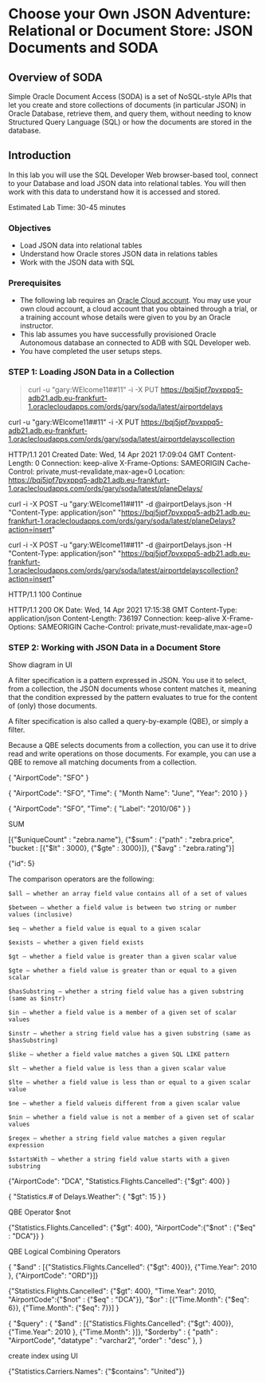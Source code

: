 # Choose your Own JSON Adventure: Relational or Document Store: JSON Documents and SODA

## Overview of SODA

Simple Oracle Document Access (SODA) is a set of NoSQL-style APIs that let you create and store collections of documents (in particular JSON) in Oracle Database, retrieve them, and query them, without needing to know Structured Query Language (SQL) or how the documents are stored in the database. 

## Introduction

In this lab you will use the SQL Developer Web browser-based tool, connect to your Database and load JSON data into relational tables. You will then work with this data to understand how it is accessed and stored.

Estimated Lab Time: 30-45 minutes

### Objectives

- Load JSON data into relational tables
- Understand how Oracle stores JSON data in relations tables
- Work with the JSON data with SQL

### Prerequisites

- The following lab requires an <a href="https://www.oracle.com/cloud/free/" target="\_blank">Oracle Cloud account</a>. You may use your own cloud account, a cloud account that you obtained through a trial, or a training account whose details were given to you by an Oracle instructor.
- This lab assumes you have successfully provisioned Oracle Autonomous database an connected to ADB with SQL Developer web.
- You have completed the user setups steps.

### **STEP 1: Loading JSON Data in a Collection**

> curl -u "gary:WElcome11##11" -i -X PUT https://bqj5jpf7pvxppq5-adb21.adb.eu-frankfurt-1.oraclecloudapps.com/ords/gary/soda/latest/airportdelays

curl -u "gary:WElcome11##11" -i -X PUT https://bqj5jpf7pvxppq5-adb21.adb.eu-frankfurt-1.oraclecloudapps.com/ords/gary/soda/latest/airportdelayscollection


HTTP/1.1 201 Created
Date: Wed, 14 Apr 2021 17:09:04 GMT
Content-Length: 0
Connection: keep-alive
X-Frame-Options: SAMEORIGIN
Cache-Control: private,must-revalidate,max-age=0
Location: https://bqj5jpf7pvxppq5-adb21.adb.eu-frankfurt-1.oraclecloudapps.com/ords/gary/soda/latest/planeDelays/


curl -i -X POST -u "gary:WElcome11##11" -d @airportDelays.json -H "Content-Type: application/json" "https://bqj5jpf7pvxppq5-adb21.adb.eu-frankfurt-1.oraclecloudapps.com/ords/gary/soda/latest/planeDelays?action=insert"

curl -i -X POST -u "gary:WElcome11##11" -d @airportDelays.json -H "Content-Type: application/json" "https://bqj5jpf7pvxppq5-adb21.adb.eu-frankfurt-1.oraclecloudapps.com/ords/gary/soda/latest/airportdelayscollection?action=insert"


HTTP/1.1 100 Continue

HTTP/1.1 200 OK
Date: Wed, 14 Apr 2021 17:15:38 GMT
Content-Type: application/json
Content-Length: 736197
Connection: keep-alive
X-Frame-Options: SAMEORIGIN
Cache-Control: private,must-revalidate,max-age=0

### **STEP 2**: Working with JSON Data in a Document Store

Show diagram in UI


A filter specification is a pattern expressed in JSON. You use it to select, from a collection, the JSON documents whose content matches it, meaning that the condition expressed by the pattern evaluates to true for the content of (only) those documents.

A filter specification is also called a query-by-example (QBE), or simply a filter.

Because a QBE selects documents from a collection, you can use it to drive read and write operations on those documents. For example, you can use a QBE to remove all matching documents from a collection. 

{
    "AirportCode": "SFO"
}

{
    "AirportCode": "SFO",
    "Time": {
        "Month Name": "June",
        "Year": 2010
    }
}

{
    "AirportCode": "SFO",
    "Time": {
        "Label": "2010/06"
    }
}

SUM

[{"$uniqueCount" : "zebra.name"},
 {"$sum"         : {"path"  : "zebra.price",                                       "bucket : [{"$lt"  : 3000},                               {"$gte" : 3000}]}, {"$avg"         : "zebra.rating"}]


 {"id": 5}

The comparison operators are the following:

    $all — whether an array field value contains all of a set of values

    $between — whether a field value is between two string or number values (inclusive)

    $eq — whether a field value is equal to a given scalar

    $exists — whether a given field exists

    $gt — whether a field value is greater than a given scalar value

    $gte — whether a field value is greater than or equal to a given scalar

    $hasSubstring — whether a string field value has a given substring (same as $instr)

    $in — whether a field value is a member of a given set of scalar values

    $instr — whether a string field value has a given substring (same as $hasSubstring)

    $like — whether a field value matches a given SQL LIKE pattern

    $lt — whether a field value is less than a given scalar value

    $lte — whether a field value is less than or equal to a given scalar value

    $ne — whether a field valueis different from a given scalar value

    $nin — whether a field value is not a member of a given set of scalar values

    $regex — whether a string field value matches a given regular expression

    $startsWith — whether a string field value starts with a given substring


 {"AirportCode": "DCA",
"Statistics.Flights.Cancelled": {"$gt": 400}
}

{
  "Statistics.# of Delays.Weather": {
    "$gt": 15
  }
}

QBE Operator $not 

{"Statistics.Flights.Cancelled": {"$gt": 400},
"AirportCode":{"$not" : {"$eq" : "DCA"}}
}

QBE Logical Combining Operators 

{ "$and" : [{"Statistics.Flights.Cancelled": {"$gt": 400}}, {"Time.Year": 2010 }, {"AirportCode": "ORD"}]}

{"Statistics.Flights.Cancelled": {"$gt": 400},
"Time.Year": 2010,
"AirportCode":{"$not" : {"$eq" : "DCA"}},
"$or" : [{"Time.Month": {"$eq": 6}}, {"Time.Month": {"$eq": 7}}]
}


{ "$query"   : { "$and" : [{"Statistics.Flights.Cancelled": {"$gt": 400}}, {"Time.Year": 2010 }, {"Time.Month": }]},
  "$orderby" :  { "path" :      "AirportCode",
                   "datatype" :  "varchar2",
                   "order" :     "desc" },
                  }


create index using UI

{"Statistics.Carriers.Names": {"$contains": "United"}}

